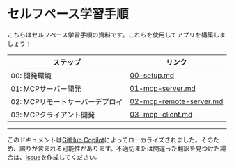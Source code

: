# セルフペース学習手順

こちらはセルフペース学習手順の資料です。これらを使用してアプリを構築しましょう！

| ステップ                          | リンク                                                 |
|-----------------------------------|-------------------------------------------------------|
| 00: 開発環境                      | [00-setup.md](./00-setup.md)                         |
| 01: MCPサーバー開発               | [01-mcp-server.md](./01-mcp-server.md)               |
| 02: MCPリモートサーバーデプロイ   | [02-mcp-remote-server.md](./02-mcp-remote-server.md) |
| 03: MCPクライアント開発           | [03-mcp-client.md](./03-mcp-client.md)               |

---

このドキュメントは[GitHub Copilot](https://docs.github.com/copilot/about-github-copilot/what-is-github-copilot)によってローカライズされました。そのため、誤りが含まれる可能性があります。不適切または間違った翻訳を見つけた場合は、[issue](../../../../../issues)を作成してください。